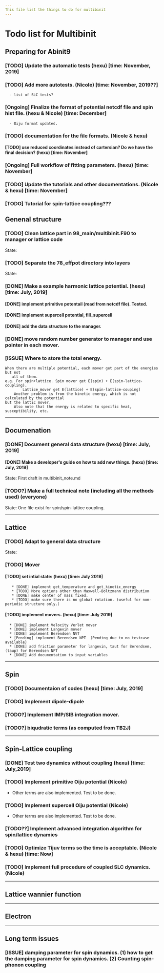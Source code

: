 ```yaml
---
This file list the things to do for multibinit
---
```

# Todo list for Multibinit


## Preparing for Abinit9 
### [TODO] Update the automatic tests (hexu) [time: November, 2019]
### [TODO] Add more autotests. (Nicole) [time: November, 2019??]
      - list of SLC tests?
### [Ongoing] Finalize the format of potential netcdf file and spin hist file. (hexu & Nicole) [time: December]
      - Oiju format updated.
### [TODO] documentation for the file formats. (Nicole & hexu)
#### [TODO] use reduced coordinates instead of cartersian? Do we have the final decision? (hexu)  [time: November]
### [Ongoing] Full workflow of fitting parameters. (hexu) [time: November]
### [TODO] Update the tutorials and other documentations. (Nicole & hexu) [time: November]
### [TODO] Tutorial for spin-lattice coupling???


## Genenal structure

### [TODO] Clean lattice part in 98_main/multibinit.F90 to manager or lattice code

State: 


### [TODO] Separate the 78_effpot directory into layers 

State: 

### [DONE] Make a example harmonic lattice potential. (hexu) [time: July, 2019]
#### [DONE] implement primitive potentail (read from netcdf file). Tested.
#### [DONE] implement supercell potential, fill_supercell
#### [DONE] add the data structure to the manager.
###  [DONE] move random number generator to manager and use pointer in each mover.

### [ISSUE] Where to store the total energy.
	When there are multiple potential, each mover get part of the energies but not
       all of them.
	e.g. For spin+lattice. Spin mover get E(spin) + E(spin-lattice-coupling).
            Lattice_mover get E(lattice) + E(spin-lattice-couping) 
        Another problem is from the kinetic energy, which is not calculated by the potential
	but the lattic mover.
        Also note that the energy is related to specific heat, susceptibility, etc. 

---

## Documenation
### [DONE] Document general data structure  (hexu) [time: July, 2019]


#### [DONE] Make a developer's guide on how to add new things. (hexu) [time: July, 2019]

State: First draft in multibinit_note.md
 
### [TODO?] Make a full technical note (including all the methods used) (everyone) 

State: One file exist for spin/spin-lattice coupling.


---

## Lattice

### [TODO] Adapt to general data structure

State: 

### [TODO] Mover

#### [TODO] set intial state:  (hexu) [time: July 2019]
       * [DONE] implement get_temperature and get_kinetic_energy
       * [TODO] More options other than Maxwell-Boltzmann distribution
       * [DONE] make center of mass fixed.
       * [TODO] make sure there is no global rotation. (useful for non-periodic structure only.)

#### [TODO] implement movers. (hexu) [time: July 2019]
      * [DONE] implement Velocity Verlet mover
      * [DONE] implement Langevin mover
      * [DONE] implement Berendsen NVT
      * [Pending] implement Berendsen NPT  (Pending due to no testcase available)
      * [DONE] add friction parameter for langevin, taut for Berendsen, (taup) for Berendsen NPT
      * [DONE] Add documentation to input variables


---

## Spin

### [TODO] Documentaion of codes (hexu) [time: July, 2019] 

### [TODO] Implement dipole-dipole 

### [TODO?] Implement IMP/SIB integration mover.

### [TODO?] biqudratic terms (as computed from TB2J)


---

## Spin-Lattice coupling

### [DONE] Test two dynamics without coupling (hexu) [time: July,2019]

### [TODO] Implement primitive Oiju potential (Nicole) 
 - Other terms are also implemented. Test to be done.

### [TODO] Implement supercell Oiju potential (Nicole)
 - Other terms are also implemented. Test to be done.

### [TODO??] Implement advanced integration algorithm for spin/lattice dynamics

### [TODO] Optimize Tijuv terms so the time is acceptable. (Nicole & hexu) [time: Now]

### [TODO] Implement full procedure of coupled SLC dynamics. (Nicole)

---
## Lattice wannier function

---

## Electron

---


## Long term issues
### [ISSUE] damping parameter for spin dynamics. (1) how to get the damping parameter for spin dynamics. (2) Counting spin-phonon coupling


